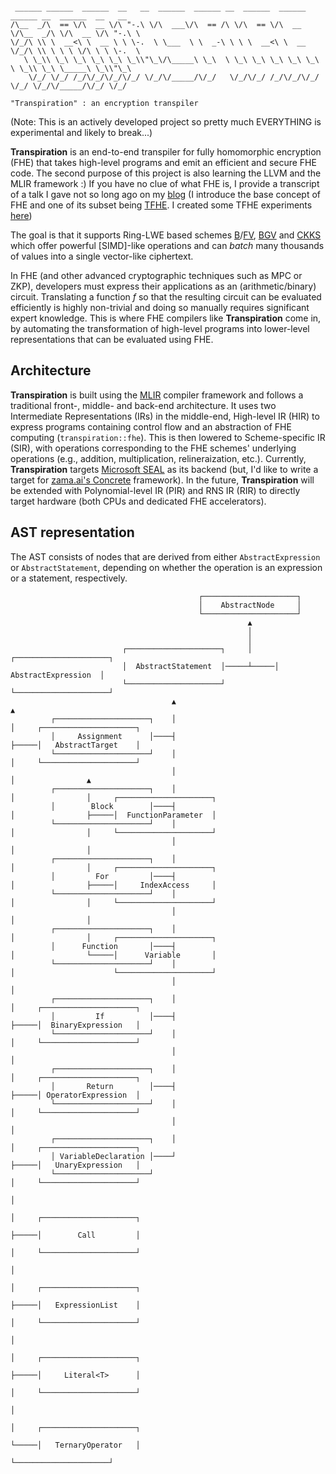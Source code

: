 ```

 ______ ______  ______  __   __  ______  ______ __  ______  ______  ______ __  ______  __   __    
/\__  _/\  == \/\  __ \/\ "-.\ \/\  ___\/\  == /\ \/\  == \/\  __ \/\__  _/\ \/\  __ \/\ "-.\ \   
\/_/\ \\ \  __<\ \  __ \ \ \-.  \ \___  \ \  _-\ \ \ \  __<\ \  __ \/_/\ \\ \ \ \ \/\ \ \ \-.  \  
   \ \_\\ \_\ \_\ \_\ \_\ \_\\"\_\/\_____\ \_\  \ \_\ \_\ \_\ \_\ \_\ \ \_\\ \_\ \_____\ \_\\"\_\ 
    \/_/ \/_/ /_/\/_/\/_/\/_/ \/_/\/_____/\/_/   \/_/\/_/ /_/\/_/\/_/  \/_/ \/_/\/_____/\/_/ \/_/ 

"Transpiration" : an encryption transpiler                 
```
(Note: This is an actively developed project so pretty much EVERYTHING is experimental and likely to break...)

**Transpiration** is an end-to-end transpiler for fully homomorphic encryption (FHE) that takes high-level programs and emit an efficient and secure FHE code. The second purpose of this project is also learning the LLVM and the MLIR framework :) If you have no clue of what FHE is, I provide a transcript of a talk I gave not so long ago on my [blog](https://www.norskegab.com/presentation-on-fully-homomorphic-encryption/) (I introduce the base concept of FHE and one of its subset being [TFHE](https://eprint.iacr.org/2018/421.pdf). I created some TFHE experiments [here](https://github.com/gabrielmougard/fhe-experiment)) 

The goal is that it supports Ring-LWE based schemes [B](https://eprint.iacr.org/2012/078)/[FV](https://eprint.iacr.org/2012/144), [BGV](https://eprint.iacr.org/2011/277) and [CKKS](https://eprint.iacr.org/2016/421) which offer powerful [SIMD]-like operations and can _batch_ many thousands of values into a single vector-like ciphertext.

In FHE (and other advanced cryptographic techniques such as MPC or ZKP), developers must express their applications as an (arithmetic/binary) circuit. Translating a function *f* so that the resulting circuit can be evaluated efficiently is highly non-trivial and doing so manually requires significant expert knowledge. This is where FHE compilers like **Transpiration** come in, by automating the transformation of high-level programs into lower-level representations that can be evaluated using FHE.

## Architecture 

**Transpiration** is built using the [MLIR](https://mlir.llvm.org/) compiler framework and follows a traditional front-, middle- and back-end architecture. It uses two Intermediate Representations (IRs) in the middle-end, High-level IR (HIR) to express programs containing control flow and an abstraction of FHE computing (`transpiration::fhe`). 
This is then lowered to Scheme-specific IR (SIR), with operations corresponding to the FHE schemes' underlying operations (e.g., addition, multiplication, relineraization, etc.). Currently, **Transpiration** targets [Microsoft SEAL](https://github.com/Microsoft/SEAL) as its backend (but, I'd like to write a target for [zama.ai's Concrete](https://github.com/zama-ai/concrete) framework). In the future, **Transpiration** will be extended with Polynomial-level IR (PIR) and RNS IR (RIR) to directly target hardware (both CPUs and dedicated FHE accelerators).

## AST representation

The AST consists of nodes that are derived from either `AbstractExpression` or `AbstractStatement`, depending on whether the operation is an expression or a statement, respectively.

```
                                          ┌─────────────────────┐                                                   
                                          │    AbstractNode     │                                                   
                                          └─────────────────────┘                                                   
                                                     ▲                                                              
                                                     │                                                              
                                                     │                                                              
                         ┌─────────────────────┐     │     ┌─────────────────────┐                                  
                         │  AbstractStatement  │─────┴─────│ AbstractExpression  │                                  
                         └─────────────────────┘           └─────────────────────┘                                  
                                    ▲                                 ▲                                             
         ┌─────────────────────┐    │                                 │     ┌─────────────────────┐                 
         │     Assignment      │────┤                                 ├─────│   AbstractTarget    │                 
         └─────────────────────┘    │                                 │     └─────────────────────┘                 
                                    │                                 │                ▲                            
         ┌─────────────────────┐    │                                 │                │     ┌─────────────────────┐
         │        Block        │────┤                                 │                ├─────│  FunctionParameter  │
         └─────────────────────┘    │                                 │                │     └─────────────────────┘
                                    │                                 │                │                            
         ┌─────────────────────┐    │                                 │                │     ┌─────────────────────┐
         │         For         │────┤                                 │                ├─────│     IndexAccess     │
         └─────────────────────┘    │                                 │                │     └─────────────────────┘
                                    │                                 │                │                            
         ┌─────────────────────┐    │                                 │                │     ┌─────────────────────┐
         │      Function       │────┤                                 │                └─────│      Variable       │
         └─────────────────────┘    │                                 │                      └─────────────────────┘
                                    │                                 │                                             
         ┌─────────────────────┐    │                                 │     ┌─────────────────────┐                 
         │         If          │────┤                                 ├─────│  BinaryExpression   │                 
         └─────────────────────┘    │                                 │     └─────────────────────┘                 
                                    │                                 │                                             
         ┌─────────────────────┐    │                                 │     ┌─────────────────────┐                 
         │       Return        │────┤                                 ├─────│ OperatorExpression  │                 
         └─────────────────────┘    │                                 │     └─────────────────────┘                 
                                    │                                 │                                             
         ┌─────────────────────┐    │                                 │     ┌─────────────────────┐                 
         │ VariableDeclaration │────┘                                 ├─────│   UnaryExpression   │                 
         └─────────────────────┘                                      │     └─────────────────────┘                 
                                                                      │                                             
                                                                      │     ┌─────────────────────┐                 
                                                                      ├─────│        Call         │                 
                                                                      │     └─────────────────────┘                 
                                                                      │                                             
                                                                      │     ┌─────────────────────┐                 
                                                                      ├─────│   ExpressionList    │                 
                                                                      │     └─────────────────────┘                 
                                                                      │                                             
                                                                      │     ┌─────────────────────┐                 
                                                                      ├─────│     Literal<T>      │                 
                                                                      │     └─────────────────────┘                 
                                                                      │                                             
                                                                      │     ┌─────────────────────┐                 
                                                                      └─────│   TernaryOperator   │                 
                                                                            └─────────────────────┘                 
```